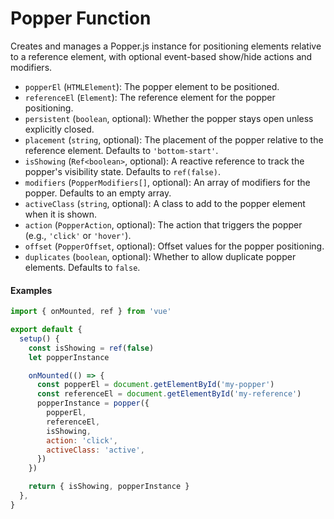 # Popper Function

Creates and manages a Popper.js instance for positioning elements relative to a reference element, with optional event-based show/hide actions and modifiers.

- `popperEl` (`HTMLElement`): The popper element to be positioned.
- `referenceEl` (`Element`): The reference element for the popper positioning.
- `persistent` (`boolean`, optional): Whether the popper stays open unless explicitly closed.
- `placement` (`string`, optional): The placement of the popper relative to the reference element. Defaults to `'bottom-start'`.
- `isShowing` (`Ref<boolean>`, optional): A reactive reference to track the popper's visibility state. Defaults to `ref(false)`.
- `modifiers` (`PopperModifiers[]`, optional): An array of modifiers for the popper. Defaults to an empty array.
- `activeClass` (`string`, optional): A class to add to the popper element when it is shown.
- `action` (`PopperAction`, optional): The action that triggers the popper (e.g., `'click'` or `'hover'`).
- `offset` (`PopperOffset`, optional): Offset values for the popper positioning.
- `duplicates` (`boolean`, optional): Whether to allow duplicate popper elements. Defaults to `false`.

#### Examples

```javascript
import { onMounted, ref } from 'vue'

export default {
  setup() {
    const isShowing = ref(false)
    let popperInstance

    onMounted(() => {
      const popperEl = document.getElementById('my-popper')
      const referenceEl = document.getElementById('my-reference')
      popperInstance = popper({
        popperEl,
        referenceEl,
        isShowing,
        action: 'click',
        activeClass: 'active',
      })
    })

    return { isShowing, popperInstance }
  },
}
```
